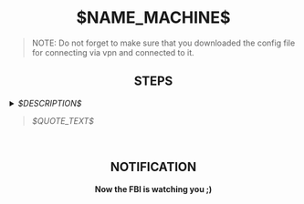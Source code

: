 <h1 align="center">$NAME_MACHINE$</h1>

> NOTE: Do not forget to make sure that you downloaded the config file for connecting via vpn and connected to it. 

<h2 align="center">STEPS</h2>

<details> 
    <summary>
        <i>$DESCRIPTION$</i>
        <blockquote><i>$QUOTE_TEXT$</i></blockquote>
    </summary><br>
    <b>$ANSWER$</b>
</details><br>

<h2 align="center">NOTIFICATION</h2>
<p align="center"><b>Now the FBI is watching you ;)</b></p>

